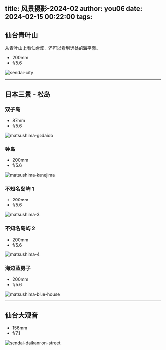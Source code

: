 title: 风景摄影-2024-02
author: you06
date: 2024-02-15 00:22:00
tags:
---

## 仙台青叶山

从青叶山上看仙台城，还可以看到远处的海平面。

- 200mm
- f/5.6

![sendai-city](./sendai-city.jpg)

---

## 日本三景 - 松岛

### 双子岛

- 87mm
- f/5.6

![matsushima-godaido](./matsushima-godaido.jpg)

### 钟岛

- 200mm
- f/5.6

![matsushima-kanejima](./matsushima-kanejima.jpg)

### 不知名岛屿 1

- 200mm
- f/5.6

![matsushima-3](./matsushima-3.jpg)

### 不知名岛屿 2

- 200mm
- f/5.6

![matsushima-4](./matsushima-4.jpg)

### 海边蓝房子

- 200mm
- f/5.6

![matsushima-blue-house](./matsushima-blue-house.jpg)

---

## 仙台大观音

- 156mm
- f/7.1

![sendai-daikannon-street](./sendai-daikannon-street.jpg)
